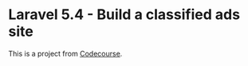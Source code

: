 # Laravel 5.4 - Build a classified ads site

This is a project from [Codecourse](https://www.codecourse.com/lessons/build-a-classified-ads-site).
